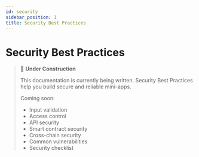 ```yaml
---
id: security
sidebar_position: 1
title: Security Best Practices
---
```


# Security Best Practices

> 🚧 **Under Construction**
>
> This documentation is currently being written. Security Best Practices help you build secure and reliable mini-apps.
>
> Coming soon:
> - Input validation
> - Access control
> - API security
> - Smart contract security
> - Cross-chain security
> - Common vulnerabilities
> - Security checklist 